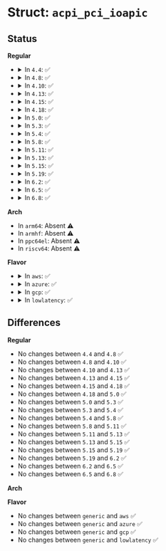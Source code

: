 # Struct: <code>acpi_pci_ioapic</code>

## Status
<b>Regular</b>
<ul>
<li>
<details>
<summary>In <code>4.4</code>: ✅</summary>

```c
struct acpi_pci_ioapic {
    acpi_handle root_handle;
    acpi_handle handle;
    u32 gsi_base;
    struct resource res;
    struct pci_dev *pdev;
    struct list_head list;
};
```
</details>
</li>
<li>
<details>
<summary>In <code>4.8</code>: ✅</summary>

```c
struct acpi_pci_ioapic {
    acpi_handle root_handle;
    acpi_handle handle;
    u32 gsi_base;
    struct resource res;
    struct pci_dev *pdev;
    struct list_head list;
};
```
</details>
</li>
<li>
<details>
<summary>In <code>4.10</code>: ✅</summary>

```c
struct acpi_pci_ioapic {
    acpi_handle root_handle;
    acpi_handle handle;
    u32 gsi_base;
    struct resource res;
    struct pci_dev *pdev;
    struct list_head list;
};
```
</details>
</li>
<li>
<details>
<summary>In <code>4.13</code>: ✅</summary>

```c
struct acpi_pci_ioapic {
    acpi_handle root_handle;
    acpi_handle handle;
    u32 gsi_base;
    struct resource res;
    struct pci_dev *pdev;
    struct list_head list;
};
```
</details>
</li>
<li>
<details>
<summary>In <code>4.15</code>: ✅</summary>

```c
struct acpi_pci_ioapic {
    acpi_handle root_handle;
    acpi_handle handle;
    u32 gsi_base;
    struct resource res;
    struct pci_dev *pdev;
    struct list_head list;
};
```
</details>
</li>
<li>
<details>
<summary>In <code>4.18</code>: ✅</summary>

```c
struct acpi_pci_ioapic {
    acpi_handle root_handle;
    acpi_handle handle;
    u32 gsi_base;
    struct resource res;
    struct pci_dev *pdev;
    struct list_head list;
};
```
</details>
</li>
<li>
<details>
<summary>In <code>5.0</code>: ✅</summary>

```c
struct acpi_pci_ioapic {
    acpi_handle root_handle;
    acpi_handle handle;
    u32 gsi_base;
    struct resource res;
    struct pci_dev *pdev;
    struct list_head list;
};
```
</details>
</li>
<li>
<details>
<summary>In <code>5.3</code>: ✅</summary>

```c
struct acpi_pci_ioapic {
    acpi_handle root_handle;
    acpi_handle handle;
    u32 gsi_base;
    struct resource res;
    struct pci_dev *pdev;
    struct list_head list;
};
```
</details>
</li>
<li>
<details>
<summary>In <code>5.4</code>: ✅</summary>

```c
struct acpi_pci_ioapic {
    acpi_handle root_handle;
    acpi_handle handle;
    u32 gsi_base;
    struct resource res;
    struct pci_dev *pdev;
    struct list_head list;
};
```
</details>
</li>
<li>
<details>
<summary>In <code>5.8</code>: ✅</summary>

```c
struct acpi_pci_ioapic {
    acpi_handle root_handle;
    acpi_handle handle;
    u32 gsi_base;
    struct resource res;
    struct pci_dev *pdev;
    struct list_head list;
};
```
</details>
</li>
<li>
<details>
<summary>In <code>5.11</code>: ✅</summary>

```c
struct acpi_pci_ioapic {
    acpi_handle root_handle;
    acpi_handle handle;
    u32 gsi_base;
    struct resource res;
    struct pci_dev *pdev;
    struct list_head list;
};
```
</details>
</li>
<li>
<details>
<summary>In <code>5.13</code>: ✅</summary>

```c
struct acpi_pci_ioapic {
    acpi_handle root_handle;
    acpi_handle handle;
    u32 gsi_base;
    struct resource res;
    struct pci_dev *pdev;
    struct list_head list;
};
```
</details>
</li>
<li>
<details>
<summary>In <code>5.15</code>: ✅</summary>

```c
struct acpi_pci_ioapic {
    acpi_handle root_handle;
    acpi_handle handle;
    u32 gsi_base;
    struct resource res;
    struct pci_dev *pdev;
    struct list_head list;
};
```
</details>
</li>
<li>
<details>
<summary>In <code>5.19</code>: ✅</summary>

```c
struct acpi_pci_ioapic {
    acpi_handle root_handle;
    acpi_handle handle;
    u32 gsi_base;
    struct resource res;
    struct pci_dev *pdev;
    struct list_head list;
};
```
</details>
</li>
<li>
<details>
<summary>In <code>6.2</code>: ✅</summary>

```c
struct acpi_pci_ioapic {
    acpi_handle root_handle;
    acpi_handle handle;
    u32 gsi_base;
    struct resource res;
    struct pci_dev *pdev;
    struct list_head list;
};
```
</details>
</li>
<li>
<details>
<summary>In <code>6.5</code>: ✅</summary>

```c
struct acpi_pci_ioapic {
    acpi_handle root_handle;
    acpi_handle handle;
    u32 gsi_base;
    struct resource res;
    struct pci_dev *pdev;
    struct list_head list;
};
```
</details>
</li>
<li>
<details>
<summary>In <code>6.8</code>: ✅</summary>

```c
struct acpi_pci_ioapic {
    acpi_handle root_handle;
    acpi_handle handle;
    u32 gsi_base;
    struct resource res;
    struct pci_dev *pdev;
    struct list_head list;
};
```
</details>
</li>
</ul>
<b>Arch</b>
<ul>
<li>
In <code>arm64</code>: Absent ⚠️
</li>
<li>
In <code>armhf</code>: Absent ⚠️
</li>
<li>
In <code>ppc64el</code>: Absent ⚠️
</li>
<li>
In <code>riscv64</code>: Absent ⚠️
</li>
</ul>
<b>Flavor</b>
<ul>
<li>
<details>
<summary>In <code>aws</code>: ✅</summary>

```c
struct acpi_pci_ioapic {
    acpi_handle root_handle;
    acpi_handle handle;
    u32 gsi_base;
    struct resource res;
    struct pci_dev *pdev;
    struct list_head list;
};
```
</details>
</li>
<li>
<details>
<summary>In <code>azure</code>: ✅</summary>

```c
struct acpi_pci_ioapic {
    acpi_handle root_handle;
    acpi_handle handle;
    u32 gsi_base;
    struct resource res;
    struct pci_dev *pdev;
    struct list_head list;
};
```
</details>
</li>
<li>
<details>
<summary>In <code>gcp</code>: ✅</summary>

```c
struct acpi_pci_ioapic {
    acpi_handle root_handle;
    acpi_handle handle;
    u32 gsi_base;
    struct resource res;
    struct pci_dev *pdev;
    struct list_head list;
};
```
</details>
</li>
<li>
<details>
<summary>In <code>lowlatency</code>: ✅</summary>

```c
struct acpi_pci_ioapic {
    acpi_handle root_handle;
    acpi_handle handle;
    u32 gsi_base;
    struct resource res;
    struct pci_dev *pdev;
    struct list_head list;
};
```
</details>
</li>
</ul>

## Differences
<b>Regular</b>
<ul>
<li>
No changes between <code>4.4</code> and <code>4.8</code> ✅
</li>
<li>
No changes between <code>4.8</code> and <code>4.10</code> ✅
</li>
<li>
No changes between <code>4.10</code> and <code>4.13</code> ✅
</li>
<li>
No changes between <code>4.13</code> and <code>4.15</code> ✅
</li>
<li>
No changes between <code>4.15</code> and <code>4.18</code> ✅
</li>
<li>
No changes between <code>4.18</code> and <code>5.0</code> ✅
</li>
<li>
No changes between <code>5.0</code> and <code>5.3</code> ✅
</li>
<li>
No changes between <code>5.3</code> and <code>5.4</code> ✅
</li>
<li>
No changes between <code>5.4</code> and <code>5.8</code> ✅
</li>
<li>
No changes between <code>5.8</code> and <code>5.11</code> ✅
</li>
<li>
No changes between <code>5.11</code> and <code>5.13</code> ✅
</li>
<li>
No changes between <code>5.13</code> and <code>5.15</code> ✅
</li>
<li>
No changes between <code>5.15</code> and <code>5.19</code> ✅
</li>
<li>
No changes between <code>5.19</code> and <code>6.2</code> ✅
</li>
<li>
No changes between <code>6.2</code> and <code>6.5</code> ✅
</li>
<li>
No changes between <code>6.5</code> and <code>6.8</code> ✅
</li>
</ul>
<b>Arch</b>
<ul>
</ul>
<b>Flavor</b>
<ul>
<li>
No changes between <code>generic</code> and <code>aws</code> ✅
</li>
<li>
No changes between <code>generic</code> and <code>azure</code> ✅
</li>
<li>
No changes between <code>generic</code> and <code>gcp</code> ✅
</li>
<li>
No changes between <code>generic</code> and <code>lowlatency</code> ✅
</li>
</ul>

